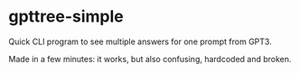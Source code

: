 # gpttree-simple
Quick CLI program to see multiple answers for one prompt from GPT3.

Made in a few minutes: it works, but also confusing, hardcoded and broken.
